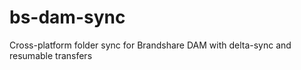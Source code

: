 # bs-dam-sync
Cross-platform folder sync for Brandshare DAM with delta-sync and resumable transfers
